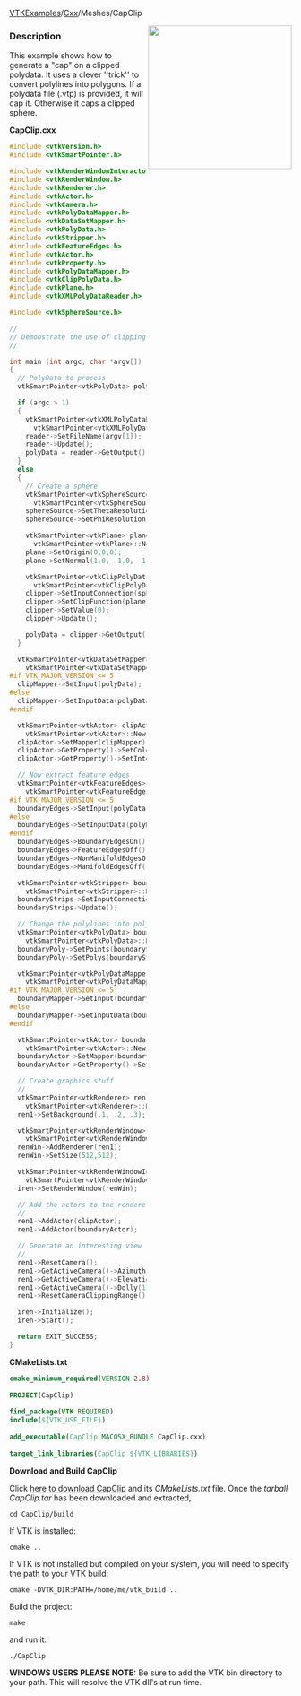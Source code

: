 [VTKExamples](/home/)/[Cxx](/Cxx)/Meshes/CapClip

<img align="right" src="https://github.com/lorensen/VTKExamples/blob/gh-pages/Testing/Baseline/Meshes/TestCapClip.png?raw=true" width="256" />

### Description
This example shows how to generate a "cap" on a clipped polydata. It uses a clever ''trick'' to convert polylines into polygons. If a polydata file (.vtp) is provided, it will cap it. Otherwise it caps a clipped sphere.

**CapClip.cxx**
```c++
#include <vtkVersion.h>
#include <vtkSmartPointer.h>

#include <vtkRenderWindowInteractor.h>
#include <vtkRenderWindow.h>
#include <vtkRenderer.h>
#include <vtkActor.h>
#include <vtkCamera.h>
#include <vtkPolyDataMapper.h>
#include <vtkDataSetMapper.h>
#include <vtkPolyData.h>
#include <vtkStripper.h>
#include <vtkFeatureEdges.h>
#include <vtkActor.h>
#include <vtkProperty.h>
#include <vtkPolyDataMapper.h>
#include <vtkClipPolyData.h>
#include <vtkPlane.h>
#include <vtkXMLPolyDataReader.h>

#include <vtkSphereSource.h>

//
// Demonstrate the use of clipping and capping on polyhedral data
//

int main (int argc, char *argv[])
{
  // PolyData to process
  vtkSmartPointer<vtkPolyData> polyData;

  if (argc > 1)
  {
    vtkSmartPointer<vtkXMLPolyDataReader> reader =
      vtkSmartPointer<vtkXMLPolyDataReader>::New();
    reader->SetFileName(argv[1]);
    reader->Update();
    polyData = reader->GetOutput();
  }
  else
  {
    // Create a sphere
    vtkSmartPointer<vtkSphereSource> sphereSource =
      vtkSmartPointer<vtkSphereSource>::New();
    sphereSource->SetThetaResolution(20);
    sphereSource->SetPhiResolution(11);

    vtkSmartPointer<vtkPlane> plane =
      vtkSmartPointer<vtkPlane>::New();
    plane->SetOrigin(0,0,0);
    plane->SetNormal(1.0, -1.0, -1.0);

    vtkSmartPointer<vtkClipPolyData> clipper =
      vtkSmartPointer<vtkClipPolyData>::New();
    clipper->SetInputConnection(sphereSource->GetOutputPort());
    clipper->SetClipFunction(plane);
    clipper->SetValue(0);
    clipper->Update();

    polyData = clipper->GetOutput();
  }

  vtkSmartPointer<vtkDataSetMapper> clipMapper =
    vtkSmartPointer<vtkDataSetMapper>::New();
#if VTK_MAJOR_VERSION <= 5
  clipMapper->SetInput(polyData);
#else
  clipMapper->SetInputData(polyData);
#endif

  vtkSmartPointer<vtkActor> clipActor =
    vtkSmartPointer<vtkActor>::New();
  clipActor->SetMapper(clipMapper);
  clipActor->GetProperty()->SetColor(1.0000,0.3882,0.2784);
  clipActor->GetProperty()->SetInterpolationToFlat();

  // Now extract feature edges
  vtkSmartPointer<vtkFeatureEdges> boundaryEdges =
    vtkSmartPointer<vtkFeatureEdges>::New();
#if VTK_MAJOR_VERSION <= 5
  boundaryEdges->SetInput(polyData);
#else
  boundaryEdges->SetInputData(polyData);
#endif
  boundaryEdges->BoundaryEdgesOn();
  boundaryEdges->FeatureEdgesOff();
  boundaryEdges->NonManifoldEdgesOff();
  boundaryEdges->ManifoldEdgesOff();

  vtkSmartPointer<vtkStripper> boundaryStrips =
    vtkSmartPointer<vtkStripper>::New();
  boundaryStrips->SetInputConnection(boundaryEdges->GetOutputPort());
  boundaryStrips->Update();

  // Change the polylines into polygons
  vtkSmartPointer<vtkPolyData> boundaryPoly =
    vtkSmartPointer<vtkPolyData>::New();
  boundaryPoly->SetPoints(boundaryStrips->GetOutput()->GetPoints());
  boundaryPoly->SetPolys(boundaryStrips->GetOutput()->GetLines());

  vtkSmartPointer<vtkPolyDataMapper> boundaryMapper =
    vtkSmartPointer<vtkPolyDataMapper>::New();
#if VTK_MAJOR_VERSION <= 5
  boundaryMapper->SetInput(boundaryPoly);
#else
  boundaryMapper->SetInputData(boundaryPoly);
#endif

  vtkSmartPointer<vtkActor> boundaryActor =
    vtkSmartPointer<vtkActor>::New();
  boundaryActor->SetMapper(boundaryMapper);
  boundaryActor->GetProperty()->SetColor(0.8900,0.8100,0.3400);

  // Create graphics stuff
  //
  vtkSmartPointer<vtkRenderer> ren1 =
    vtkSmartPointer<vtkRenderer>::New();
  ren1->SetBackground(.1, .2, .3);

  vtkSmartPointer<vtkRenderWindow> renWin =
    vtkSmartPointer<vtkRenderWindow>::New();
  renWin->AddRenderer(ren1);
  renWin->SetSize(512,512);

  vtkSmartPointer<vtkRenderWindowInteractor> iren =
    vtkSmartPointer<vtkRenderWindowInteractor>::New();
  iren->SetRenderWindow(renWin);

  // Add the actors to the renderer, set the background and size
  //
  ren1->AddActor(clipActor);
  ren1->AddActor(boundaryActor);

  // Generate an interesting view
  //
  ren1->ResetCamera();
  ren1->GetActiveCamera()->Azimuth(30);
  ren1->GetActiveCamera()->Elevation(30);
  ren1->GetActiveCamera()->Dolly(1.2);
  ren1->ResetCameraClippingRange();

  iren->Initialize();
  iren->Start();

  return EXIT_SUCCESS;
}
```
**CMakeLists.txt**
```cmake
cmake_minimum_required(VERSION 2.8)
 
PROJECT(CapClip)
 
find_package(VTK REQUIRED)
include(${VTK_USE_FILE})
 
add_executable(CapClip MACOSX_BUNDLE CapClip.cxx)
 
target_link_libraries(CapClip ${VTK_LIBRARIES})
```

**Download and Build CapClip**

Click [here to download CapClip](https://github.com/lorensen/VTKWikiExamplesTarballs/raw/master/CapClip.tar) and its *CMakeLists.txt* file.
Once the *tarball CapClip.tar* has been downloaded and extracted,
```
cd CapClip/build 
```
If VTK is installed:
```
cmake ..
```
If VTK is not installed but compiled on your system, you will need to specify the path to your VTK build:
```
cmake -DVTK_DIR:PATH=/home/me/vtk_build ..
```
Build the project:
```
make
```
and run it:
```
./CapClip
```
**WINDOWS USERS PLEASE NOTE:** Be sure to add the VTK bin directory to your path. This will resolve the VTK dll's at run time.

